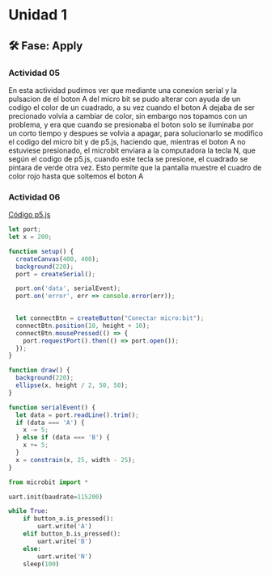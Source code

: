 # Unidad 1

## 🛠 Fase: Apply

### Actividad 05
En esta actividad pudimos ver que mediante una conexion serial y  la pulsacion de el boton A del micro bit  se pudo alterar con ayuda de un codigo el color de un cuadrado, a su vez cuando el boton A dejaba de ser precionado volvia a cambiar de color, sin embargo nos topamos con un problema, y era que cuando se presionaba el boton solo se iluminaba por un corto tiempo y despues se volvia a apagar, para solucionarlo se modifico el codigo del micro bit y de p5.js, haciendo que, mientras el boton A no estuviese presionado, el microbit enviara a la computadora la tecla N, que según el codigo de p5.js, cuando este tecla se presione, el cuadrado se pintara de verde otra vez. Esto permite que la pantalla muestre el cuadro de color rojo hasta que soltemos el boton A

### Actividad 06

[Código p5.js](https://editor.p5js.org/mechats/sketches/9AV_dcjYL)

``` js
let port;
let x = 200;

function setup() {
  createCanvas(400, 400);
  background(220);
  port = createSerial();

  port.on('data', serialEvent);
  port.on('error', err => console.error(err));

  
  let connectBtn = createButton("Conectar micro:bit");
  connectBtn.position(10, height + 10);
  connectBtn.mousePressed(() => {
    port.requestPort().then(() => port.open());
  });
}

function draw() {
  background(220);
  ellipse(x, height / 2, 50, 50);
}

function serialEvent() {
  let data = port.readLine().trim();
  if (data === 'A') {
    x -= 5;
  } else if (data === 'B') {
    x += 5;
  }
  x = constrain(x, 25, width - 25);
}
```

``` py
from microbit import *

uart.init(baudrate=115200)

while True:
    if button_a.is_pressed():
        uart.write('A')
    elif button_b.is_pressed():
        uart.write('B')
    else:
        uart.write('N')
    sleep(100)
```

